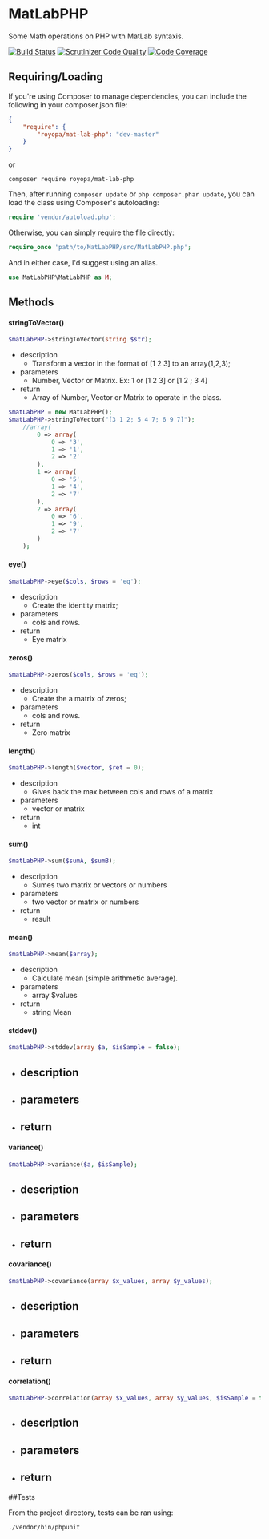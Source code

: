 MatLabPHP
=========

Some Math operations on PHP with MatLab syntaxis.

[![Build Status](https://travis-ci.org/royopa/mat-lab-php.svg?branch=master)](https://travis-ci.org/royopa/mat-lab-php)
[![Scrutinizer Code Quality](https://scrutinizer-ci.com/g/royopa/mat-lab-php/badges/quality-score.png?b=master)](https://scrutinizer-ci.com/g/royopa/mat-lab-php/?branch=master)
[![Code Coverage](https://scrutinizer-ci.com/g/royopa/mat-lab-php/badges/coverage.png?b=master)](https://scrutinizer-ci.com/g/royopa/mat-lab-php/?branch=master)

## Requiring/Loading

If you're using Composer to manage dependencies, you can include the following
in your composer.json file:

```json
{
    "require": {
        "royopa/mat-lab-php": "dev-master"
    }
}
```

or

    composer require royopa/mat-lab-php

Then, after running `composer update` or `php composer.phar update`, you can
load the class using Composer's autoloading:

```php
require 'vendor/autoload.php';
```

Otherwise, you can simply require the file directly:

```php
require_once 'path/to/MatLabPHP/src/MatLabPHP.php';
```

And in either case, I'd suggest using an alias.

```php
use MatLabPHP\MatLabPHP as M;
```

## Methods

#### stringToVector()
```php
$matLabPHP->stringToVector(string $str);
```
- description
    - Transform a vector in the format of [1 2 3] to an array(1,2,3);
- parameters
    - Number, Vector or Matrix. Ex: 1 or  [1 2 3] or [1 2 ; 3 4]
- return
    - Array of Number, Vector or Matrix to operate in the class.

```php
$matLabPHP = new MatLabPHP();
$matLabPHP->stringToVector("[3 1 2; 5 4 7; 6 9 7]");
    //array(
        0 => array(
            0 => '3',
            1 => '1',
            2 => '2'
        ),
        1 => array(
            0 => '5',
            1 => '4',
            2 => '7'
        ),
        2 => array(
            0 => '6',
            1 => '9',
            2 => '7'
        )
    );
```
#### eye()
```php
$matLabPHP->eye($cols, $rows = 'eq');
```
- description
    - Create the identity matrix;
- parameters
    - cols and rows.
- return
    - Eye matrix

#### zeros()
```php
$matLabPHP->zeros($cols, $rows = 'eq');
```
- description
    - Create the a matrix of zeros;
- parameters
    - cols and rows.
- return
    - Zero matrix

#### length()
```php
$matLabPHP->length($vector, $ret = 0);
```
- description
    - Gives back the max between cols and rows of a matrix
- parameters
    - vector or matrix
- return
    - int

#### sum()
```php
$matLabPHP->sum($sumA, $sumB);
```
- description
    - Sumes two matrix or vectors or numbers
- parameters
    - two vector or matrix or numbers
- return
    - result

#### mean()
```php
$matLabPHP->mean($array);
```
- description
    - Calculate mean (simple arithmetic average).
- parameters
    - array $values
- return
    - string Mean

#### stddev()
```php
$matLabPHP->stddev(array $a, $isSample = false);
```
- description
    - 
- parameters
    - 
- return
    - 

#### variance()
```php
$matLabPHP->variance($a, $isSample);
```
- description
    - 
- parameters
    - 
- return
    - 

#### covariance()
```php
$matLabPHP->covariance(array $x_values, array $y_values);
```
- description
    - 
- parameters
    - 
- return
    - 

#### correlation()
```php
$matLabPHP->correlation(array $x_values, array $y_values, $isSample = false);
```
- description
    - 
- parameters
    - 
- return
    - 

##Tests

From the project directory, tests can be ran using:
    
    ./vendor/bin/phpunit
